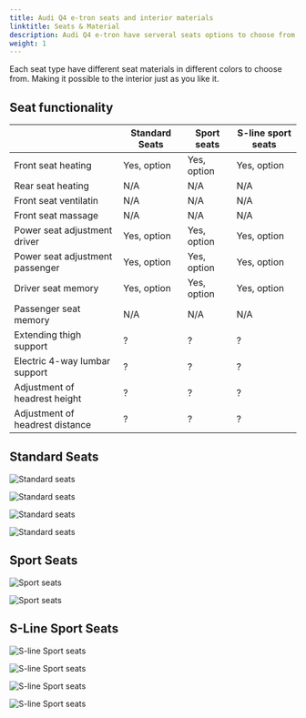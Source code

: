 ```yaml
---
title: Audi Q4 e-tron seats and interior materials
linktitle: Seats & Material
description: Audi Q4 e-tron have serveral seats options to choose from
weight: 1
---
```


Each seat type have different seat materials in different colors to choose from. Making it possible to the interior just as you like it.

## Seat functionality

|  | Standard Seats | Sport seats | S-line sport seats|
|-------|-------|-------|-------|
|Front seat heating| Yes, option | Yes, option | Yes, option |
|Rear seat heating| N/A | N/A | N/A |
|Front seat ventilatin| N/A | N/A | N/A |
|Front seat massage| N/A | N/A | N/A |
|Power seat adjustment driver | Yes, option | Yes, option | Yes, option |
|Power seat adjustment passenger | Yes, option | Yes, option | Yes, option |
|Driver seat memory | Yes, option | Yes, option | Yes, option |
|Passenger seat memory | N/A | N/A | N/A |
|Extending thigh support |? | ? |? |
|Electric 4-way lumbar support |? | ? |? |
|Adjustment of headrest height|? | ? |? |
|Adjustment of headrest distance|? | ? |? |


## Standard Seats

![Standard seats](seats_standard_1.png "Standard seats in black fabric (AI)")

![Standard seats](seats_standard_2.png "Standard seats in mono.pur 550 black leather (A0)")

![Standard seats](seats_standard_3.png "Standard seats in mono.pur 550 pergament beige leather (BH)")

![Standard seats](seats_standard_4.png "Standard seats in mono.pur 550 maduro brown leather (FX)")

## Sport Seats

![Sport seats](seats_sport_1.png "Sport seats in black Dynamik fabric (AI)")

![Sport seats](seats_sport_2.png "Sport seats in mono.pur 550 black leather (A0)")

## S-Line Sport Seats

![S-line Sport seats](seats_sline_1.png "S-line Sport seats with mono.pur 550 leather and facbric in black (AI)")

![S-line Sport seats](seats_sline_2.png "S-line Sport seats with mono.pur 550 leather in black (A0)")

![S-line Sport seats](seats_sline_3.png "S-line Sport seats with mono.pur 550 leather and Dinamica facbric in black (AI)")

![S-line Sport seats](seats_sline_4.png "S-line Sport seats with Feinappa leather in black (A0)")